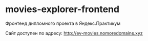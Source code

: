 # movies-explorer-frontend
Фронтенд дипломного проекта в Яндекс.Практикум

Сайт доступен по адресу: http://ev-movies.nomoredomains.xyz
